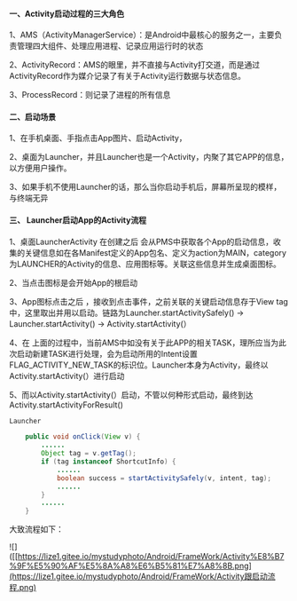 ####  一、Activity启动过程的三大角色

1、AMS（ActivityManagerService）：是Android中最核心的服务之一，主要负责管理四大组件、处理应用进程、记录应用运行时的状态

2、ActivityRecord：AMS的眼里，并不直接与Activity打交道，而是通过ActivityRecord作为媒介记录了有关于Activity运行数据与状态信息。

3、ProcessRecord：则记录了进程的所有信息

#### 二、启动场景

1、在手机桌面、手指点击App图片、启动Activity，

2、桌面为Launcher，并且Launcher也是一个Activity，内聚了其它APP的信息，以方便用户操作。

3、如果手机不使用Launcher的话，那么当你启动手机后，屏幕所呈现的模样，与终端无异

####  三、 Launcher启动App的Activity流程

1、桌面LauncherActivity 在创建之后 会从PMS中获取各个App的启动信息，收集的关键信息如在各Manifest定义的App包名、定义为action为MAIN，category为LAUNCHER的Activity的信息、应用图标等。关联这些信息并生成桌面图标。

2、当点击图标是会开始App的根启动

3、App图标点击之后 ，接收到点击事件，之前关联的关键启动信息存于View tag中，这里取出并用以启动。链路为Launcher.startActivitySafely() -> Launcher.startActivity() -> Activity.startActivity(）

4、在 上面的过程中，当前AMS中如没有关于此APP的相关TASK，理所应当为此次启动新建TASK进行处理，会为启动所用的Intent设置FLAG_ACTIVITY_NEW_TASK的标识位。Launcher本身为Activity，最终以Activity.startActivity(）进行启动

5、而以Activity.startActivity(）启动，不管以何种形式启动，最终到达Activity.startActivityForResult()

```java
Launcher

    public void onClick(View v) {
        ......
        Object tag = v.getTag();
        if (tag instanceof ShortcutInfo) {
            ......
            boolean success = startActivitySafely(v, intent, tag);
            ......
        } 
        ......
    }
```

大致流程如下：

![]([[https://lize1.gitee.io/mystudyphoto/Android/FrameWork/Activity%E8%B7%9F%E5%90%AF%E5%8A%A8%E6%B5%81%E7%A8%8B.png](https://lize1.gitee.io/mystudyphoto/Android/FrameWork/Activity跟启动流程.png)











